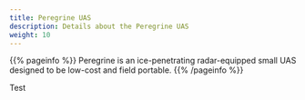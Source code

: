```yaml
---
title: Peregrine UAS
description: Details about the Peregrine UAS
weight: 10
---
```


{{% pageinfo %}}
Peregrine is an ice-penetrating radar-equipped small UAS designed to be low-cost and field portable.
{{% /pageinfo %}}

Test
